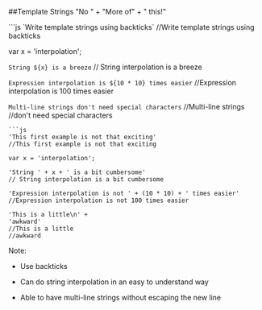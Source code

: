 ##Template Strings
"No " + "More of" + " this!"
<!-- .element: class="small" -->

<div class="split-container">
```js
`Write template strings using backticks`
//Write template strings using backticks

var x = 'interpolation';

`String ${x} is a breeze`
// String interpolation is a breeze

`Expression interpolation is ${10 * 10} times easier`
//Expression interpolation is 100 times easier

`Multi-line strings
don't need special characters`
//Multi-line strings
//don't need special characters
```
```js
'This first example is not that exciting'
//This first example is not that exciting

var x = 'interpolation';

'String ' + x + ' is a bit cumbersome'
// String interpolation is a bit cumbersome

'Expression interpolation is not ' + (10 * 10) + ' times easier'
//Expression interpolation is not 100 times easier

'This is a little\n' +
'awkward'
//This is a little
//awkward
```

Note:
- Use backticks

- Can do string interpolation in an easy to understand way

- Able to have multi-line strings without escaping the new line
